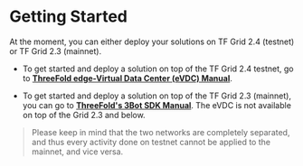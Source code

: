 # Getting Started

At the moment, you can either deploy your solutions on TF Grid 2.4 (testnet) or TF Grid 2.3 (mainnet).

- To get started and deploy a solution on top of the TF Grid 2.4  testnet, go to  [__ThreeFold edge-Virtual Data Center (eVDC) Manual__](https://vdc.testnet.grid.tf). 

- To get started and deploy a solution on top of the TF Grid 2.3 (mainnet), you can go to [__ThreeFold's 3Bot SDK Manual__](3bot). The eVDC is not available on top of the Grid 2.3 and below.

> Please keep in mind that the two networks are completely separated, and thus every activity done on testnet cannot be applied to the mainnet, and vice versa. 